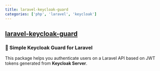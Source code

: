 ```yaml
---
title: laravel-keycloak-guard
categories: ['php', 'laravel', 'keycloak']
---
```

## [laravel-keycloak-guard](https://github.com/robsontenorio/laravel-keycloak-guard)

### 🔑 Simple Keycloak Guard for Laravel


This package helps you authenticate users on a Laravel API based on JWT tokens generated from **Keycloak Server**.

